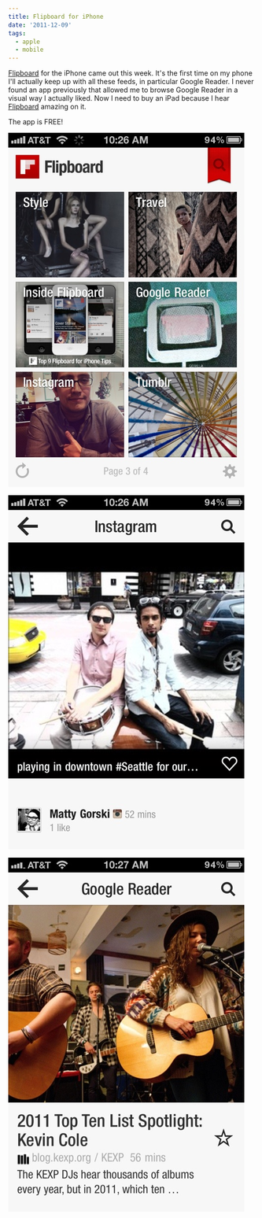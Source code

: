 ```yaml
---
title: Flipboard for iPhone
date: '2011-12-09'
tags:
  - apple
  - mobile
---
```


[Flipboard](https://ax.itunes.apple.com/us/app/flipboard/id358801284?mt=8) for the iPhone came out this week. It's the first time on my phone I'll actually keep up with all these feeds, in particular Google Reader. I never found an app previously that allowed me to browse Google Reader in a visual way I actually liked. Now I need to buy an iPad because I hear [Flipboard](https://ax.itunes.apple.com/us/app/flipboard/id358801284?mt=8) amazing on it.

The app is FREE!

![20111209-103513.jpg](./20111209-103513.jpg)

![20111209-103522.jpg](./20111209-103522.jpg)

![20111209-103529.jpg](./20111209-103529.jpg)
